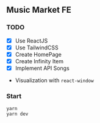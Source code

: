 ## Music Market FE

### TODO
- [x] Use ReactJS
- [x] Use TailwindCSS
- [x] Create HomePage
- [x] Create Infinity Item
- [x] Implement API Songs
- Visualization with `react-window`

### Start
```
yarn
yarn dev
```
